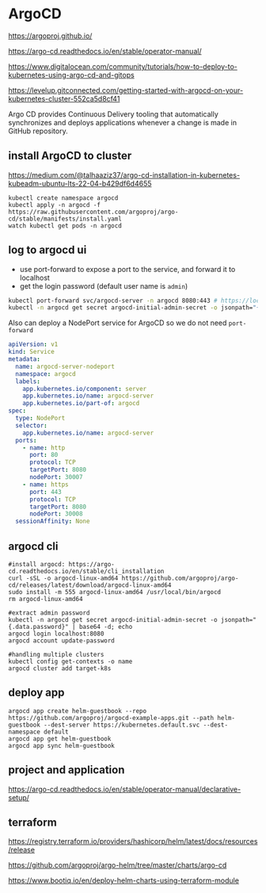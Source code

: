 # ArgoCD
https://argoproj.github.io/

https://argo-cd.readthedocs.io/en/stable/operator-manual/

https://www.digitalocean.com/community/tutorials/how-to-deploy-to-kubernetes-using-argo-cd-and-gitops

https://levelup.gitconnected.com/getting-started-with-argocd-on-your-kubernetes-cluster-552ca5d8cf41

Argo CD provides Continuous Delivery tooling that automatically synchronizes and deploys applications whenever a change is made in GitHub repository.

## install ArgoCD to cluster
https://medium.com/@talhaaziz37/argo-cd-installation-in-kubernetes-kubeadm-ubuntu-lts-22-04-b429df6d4655
```
kubectl create namespace argocd
kubectl apply -n argocd -f https://raw.githubusercontent.com/argoproj/argo-cd/stable/manifests/install.yaml
watch kubectl get pods -n argocd
```

## log to argocd ui
- use port-forward to expose a port to the service, and forward it to localhost
- get the login password (default user name is `admin`)
```sh
kubectl port-forward svc/argocd-server -n argocd 8080:443 # https://localhost:8080
kubectl -n argocd get secret argocd-initial-admin-secret -o jsonpath="{.data.password}" | base64 -d
```

Also can deploy a NodePort service for ArgoCD so we do not need `port-forward`
```yaml
apiVersion: v1
kind: Service
metadata:
  name: argocd-server-nodeport
  namespace: argocd
  labels:
    app.kubernetes.io/component: server
    app.kubernetes.io/name: argocd-server
    app.kubernetes.io/part-of: argocd
spec:
  type: NodePort
  selector:
    app.kubernetes.io/name: argocd-server
  ports:
    - name: http
      port: 80
      protocol: TCP
      targetPort: 8080
      nodePort: 30007
    - name: https
      port: 443
      protocol: TCP
      targetPort: 8080
      nodePort: 30008
  sessionAffinity: None
```

## argocd cli
```
#install argocd: https://argo-cd.readthedocs.io/en/stable/cli_installation
curl -sSL -o argocd-linux-amd64 https://github.com/argoproj/argo-cd/releases/latest/download/argocd-linux-amd64
sudo install -m 555 argocd-linux-amd64 /usr/local/bin/argocd
rm argocd-linux-amd64

#extract admin password
kubectl -n argocd get secret argocd-initial-admin-secret -o jsonpath="{.data.password}" | base64 -d; echo
argocd login localhost:8080
argocd account update-password

#handling multiple clusters
kubectl config get-contexts -o name
argocd cluster add target-k8s
```

## deploy app
```
argocd app create helm-guestbook --repo https://github.com/argoproj/argocd-example-apps.git --path helm-guestbook --dest-server https://kubernetes.default.svc --dest-namespace default
argocd app get helm-guestbook
argocd app sync helm-guestbook
```

## project and application
https://argo-cd.readthedocs.io/en/stable/operator-manual/declarative-setup/

## terraform
https://registry.terraform.io/providers/hashicorp/helm/latest/docs/resources/release

https://github.com/argoproj/argo-helm/tree/master/charts/argo-cd

https://www.bootiq.io/en/deploy-helm-charts-using-terraform-module
